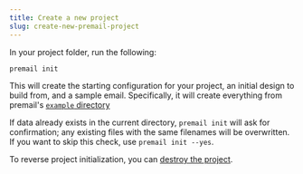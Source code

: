 ```yaml
---
title: Create a new project
slug: create-new-premail-project
---
```


In your project folder, run the following:

```sh
premail init
```

This will create the starting configuration for your project, an initial design
to build from, and a sample email. Specifically, it will create everything from premail's [`example` directory](https://github.com/premail/premail/tree/main/src/example)

If data already exists in the current directory, `premail init` will ask for confirmation; any existing files with the same filenames will be overwritten. If you want to skip this check, use `premail init --yes`.

To reverse project initialization, you can [destroy the project](/docs/overview/usage/destroy-project/).
